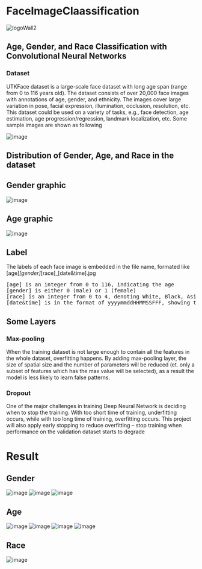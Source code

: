 # FaceImageClaassification

![logoWall2](https://user-images.githubusercontent.com/44675799/145050435-80ccfb4d-9e76-41b9-b470-4f1b45c73609.jpg)

## Age, Gender, and Race Classification with Convolutional Neural Networks

### Dataset

UTKFace dataset is a large-scale face dataset with long age span (range from 0 to 116 years old). The dataset consists of over 20,000 face images with annotations of age, gender, and ethnicity. The images cover large variation in pose, facial expression, illumination, occlusion, resolution, etc. This dataset could be used on a variety of tasks, e.g., face detection, age estimation, age progression/regression, landmark localization, etc. Some sample images are shown as following

![image](https://user-images.githubusercontent.com/44675799/145047648-70b091a7-233c-446d-835b-cac733b2f9a0.png)

## Distribution of Gender, Age, and Race in the dataset

## Gender graphic
![image](https://user-images.githubusercontent.com/44675799/145048886-a7c335c8-5cd9-49b2-951f-5ad33d2b445c.png)
## Age graphic
![image](https://user-images.githubusercontent.com/44675799/145048976-a0f987a3-c3ba-4c30-8b4a-1f845715a4bf.png)

## Label

The labels of each face image is embedded in the file name, formated like [age]_[gender]_[race]_[date&time].jpg
<pre>[age] is an integer from 0 to 116, indicating the age
[gender] is either 0 (male) or 1 (female)
[race] is an integer from 0 to 4, denoting White, Black, Asian, Indian, and Others (like Hispanic, Latino, Middle Eastern).
[date&time] is in the format of yyyymmddHHMMSSFFF, showing the date and time an image was collected to UTKFace </pre>

## Some Layers

### Max-pooling

When the training dataset is not large enough to contain all the features in the whole dataset, overfitting happens. By adding max-pooling layer, the size of spatial size and the number of parameters will be reduced (et. only a subset of features which has the max value will be selected), as a result the model is less likely to learn false patterns.
### Dropout

One of the major challenges in training Deep Neural Network is deciding when to stop the training. With too short time of training, underfitting occurs, while with too long time of training, overfitting occurs. This project will also apply early stopping to reduce overfitting – stop training when performance on the validation dataset starts to degrade

# Result 

## Gender 
![image](https://user-images.githubusercontent.com/44675799/145049117-07b6e328-f2a5-4b0e-bd67-157d69cb45fd.png)
![image](https://user-images.githubusercontent.com/44675799/145049152-a113f350-6a6c-437d-ae71-22fcd85134bb.png)
![image](https://user-images.githubusercontent.com/44675799/145049130-e4fba651-2b91-4b2e-8938-fb365b52565d.png)
## Age
![image](https://user-images.githubusercontent.com/44675799/145049187-0a24a0c0-e41f-4dc2-a357-b6bb7c5c5637.png)
![image](https://user-images.githubusercontent.com/44675799/145049180-e20116a4-d7ba-428e-8ce6-5f4aa55e3dd8.png)
![image](https://user-images.githubusercontent.com/44675799/145049198-fe053e5a-368e-46ed-ab68-d8200842ead2.png)
![image](https://user-images.githubusercontent.com/44675799/145049139-fd24efed-db27-462c-8ee5-20a9189d616c.png)
## Race
![image](https://user-images.githubusercontent.com/44675799/145693626-6a89fe6a-f469-44e5-9d78-4b1a7b8b86a4.png)

